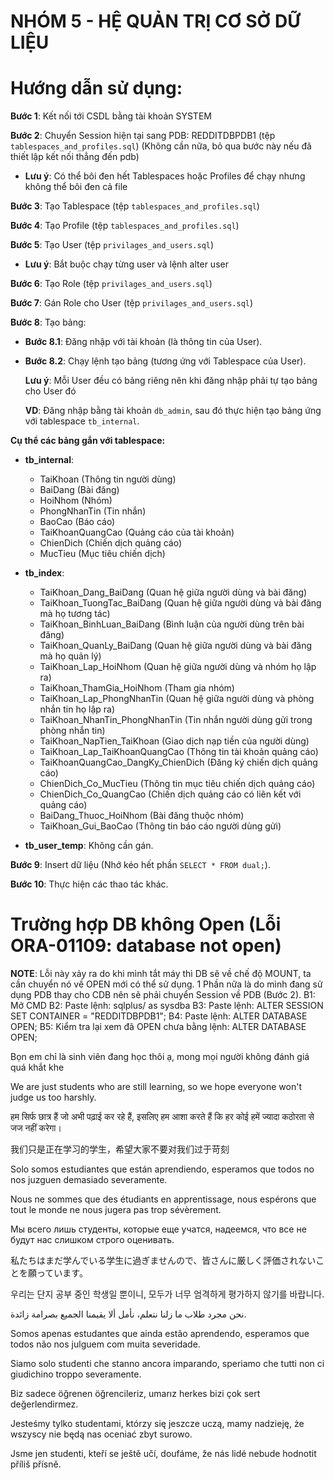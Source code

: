 # NHÓM 5 - HỆ QUẢN TRỊ CƠ SỞ DỮ LIỆU

# Hướng dẫn sử dụng:

**Bước 1**: Kết nối tới CSDL bằng tài khoản SYSTEM

**Bước 2**: Chuyển Session hiện tại sang PDB: REDDITDBPDB1 (tệp `tablespaces_and_profiles.sql`) (Không cần nữa, bỏ qua bước này nếu đã thiết lập kết nối thẳng đến pdb)

- **Lưu ý**: Có thể bôi đen hết Tablespaces hoặc Profiles để chạy nhưng không thể bôi đen cả file

**Bước 3**: Tạo Tablespace (tệp `tablespaces_and_profiles.sql`)

**Bước 4**: Tạo Profile (tệp `tablespaces_and_profiles.sql`)

**Bước 5**: Tạo User (tệp `privilages_and_users.sql`)

- **Lưu ý**: Bắt buộc chạy từng user và lệnh alter user

**Bước 6**: Tạo Role (tệp `privilages_and_users.sql`)

**Bước 7**: Gán Role cho User (tệp `privilages_and_users.sql`)

**Bước 8**: Tạo bảng:

- **Bước 8.1**: Đăng nhập với tài khoản (là thông tin của User).
- **Bước 8.2**: Chạy lệnh tạo bảng (tương ứng với Tablespace của User).

  **Lưu ý**: Mỗi User đều có bảng riêng nên khi đăng nhập phải tự tạo bảng cho User đó

  **VD**: Đăng nhập bằng tài khoản `db_admin`, sau đó thực hiện tạo bảng ứng với tablespace `tb_internal`.

**Cụ thể các bảng gắn với tablespace:**

- **tb_internal**:

  - TaiKhoan (Thông tin người dùng)
  - BaiDang (Bài đăng)
  - HoiNhom (Nhóm)
  - PhongNhanTin (Tin nhắn)
  - BaoCao (Báo cáo)
  - TaiKhoanQuangCao (Quảng cáo của tài khoản)
  - ChienDich (Chiến dịch quảng cáo)
  - MucTieu (Mục tiêu chiến dịch)

- **tb_index**:

  - TaiKhoan_Dang_BaiDang (Quan hệ giữa người dùng và bài đăng)
  - TaiKhoan_TuongTac_BaiDang (Quan hệ giữa người dùng và bài đăng mà họ tương tác)
  - TaiKhoan_BinhLuan_BaiDang (Bình luận của người dùng trên bài đăng)
  - TaiKhoan_QuanLy_BaiDang (Quan hệ giữa người dùng và bài đăng mà họ quản lý)
  - TaiKhoan_Lap_HoiNhom (Quan hệ giữa người dùng và nhóm họ lập ra)
  - TaiKhoan_ThamGia_HoiNhom (Tham gia nhóm)
  - TaiKhoan_Lap_PhongNhanTin (Quan hệ giữa người dùng và phòng nhắn tin họ lập ra)
  - TaiKhoan_NhanTin_PhongNhanTin (Tin nhắn người dùng gửi trong phòng nhắn tin)
  - TaiKhoan_NapTien_TaiKhoan (Giao dịch nạp tiền của người dùng)
  - TaiKhoan_Lap_TaiKhoanQuangCao (Thông tin tài khoản quảng cáo)
  - TaiKhoanQuangCao_DangKy_ChienDich (Đăng ký chiến dịch quảng cáo)
  - ChienDich_Co_MucTieu (Thông tin mục tiêu chiến dịch quảng cáo)
  - ChienDich_Co_QuangCao (Chiến dịch quảng cáo có liên kết với quảng cáo)
  - BaiDang_Thuoc_HoiNhom (Bài đăng thuộc nhóm)
  - TaiKhoan_Gui_BaoCao (Thông tin báo cáo người dùng gửi)

- **tb_user_temp**: Không cần gán.

**Bước 9**: Insert dữ liệu (Nhớ kéo hết phần `SELECT * FROM dual;`).

**Bước 10**: Thực hiện các thao tác khác.

# Trường hợp DB không Open (Lỗi ORA-01109: database not open)

**NOTE**: Lỗi này xảy ra do khi mình tắt máy thì DB sẽ về chế độ MOUNT, ta cần chuyển nó về OPEN mới có thể sử dụng. 1 Phần nữa là do mình đang sử dụng PDB thay cho CDB nên sẽ phải chuyển Session về PDB (Bước 2).
B1: Mở CMD
B2: Paste lệnh: sqlplus/ as sysdba
B3: Paste lệnh: ALTER SESSION SET CONTAINER = "REDDITDBPDB1";
B4: Paste lệnh: ALTER DATABASE OPEN;
B5: Kiểm tra lại xem đã OPEN chưa bằng lệnh: ALTER DATABASE OPEN;

Bọn em chỉ là sinh viên đang học thôi ạ, mong mọi người không đánh giá quá khắt khe

We are just students who are still learning, so we hope everyone won't judge us too harshly.

हम सिर्फ छात्र हैं जो अभी पढ़ाई कर रहे हैं, इसलिए हम आशा करते हैं कि हर कोई हमें ज्यादा कठोरता से जज नहीं करेगा।

我们只是正在学习的学生，希望大家不要对我们过于苛刻

Solo somos estudiantes que están aprendiendo, esperamos que todos no nos juzguen demasiado severamente.

Nous ne sommes que des étudiants en apprentissage, nous espérons que tout le monde ne nous jugera pas trop sévèrement.

Мы всего лишь студенты, которые еще учатся, надеемся, что все не будут нас слишком строго оценивать.

私たちはまだ学んでいる学生に過ぎませんので、皆さんに厳しく評価されないことを願っています。

우리는 단지 공부 중인 학생일 뿐이니, 모두가 너무 엄격하게 평가하지 않기를 바랍니다.

نحن مجرد طلاب ما زلنا نتعلم، نأمل ألا يقيمنا الجميع بصرامة زائدة.

Somos apenas estudantes que ainda estão aprendendo, esperamos que todos não nos julguem com muita severidade.

Siamo solo studenti che stanno ancora imparando, speriamo che tutti non ci giudichino troppo severamente.

Biz sadece öğrenen öğrencileriz, umarız herkes bizi çok sert değerlendirmez.

Jesteśmy tylko studentami, którzy się jeszcze uczą, mamy nadzieję, że wszyscy nie będą nas oceniać zbyt surowo.

Jsme jen studenti, kteří se ještě učí, doufáme, že nás lidé nebude hodnotit příliš přísně.

